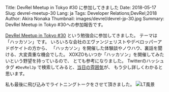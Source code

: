 Title: DevRel Meetup in Tokyo #30 に参加してきました
Date: 2018-05-17
Slug: devrel-meetup-30
Lang: ja
Tags: Developer Relations;DevRel;2018
Author: Akira Nonaka
Thumbnail: images/devrel/devrel-jp-30.jpg
Summary: DevRel Meetup in Tokyo #30への参加報告です。

[DevRel Meetup in Tokyo #30](https://devrel.connpass.com/event/84475/)
という勉強会に参加してきました。
テーマは「ハッカソン」です。
いろいろな会社のエヴァンジェリストやデベロッパーアドボケイトの方から、
「ハッカソン」を開催した体験談やノウハウ、裏話を聞ける、大変貴重な機会でした。
XOXZOもいつか「ハッカソン」を開催してみたいという野望を持っているので、
とても参考になりました。
Twitterのハッシュタグ `#DevRelJp` で検索してみると、[当日の雰囲気](https://togetter.com/li/1225975)が、
もう少し詳しくわかると思います。 

私も最後に飛び込みでライトニングトークをさせて頂きました。
![LT風景]({filename}/images/devrel/devrel-jp-30.jpg)

